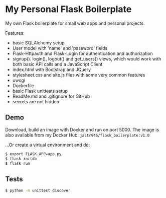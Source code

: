 # My Personal Flask Boilerplate

My own Flask boilerplate for small web apps and personal projects.

Features:

- basic SQLAlchemy setup
- User model with 'name' and 'password' fields
- Flask-Httpauth and Flask-Login for authentication and authorization
- signup(). login(), logout() and get_users() views, which would work with both basic API calls and a JavaScript Client
- index.html with Bootstrap and JQuery
- stylesheet.css and site.js files with some very common features
- uwsgi
- Dockerfile
- basic Flask unittests setup
- ReadMe.md and .gitignore for GitHub
- secrets are not hidden

## Demo

Download, build an image with Docker and run on port 5000. The image is also available from my Docker Hub: ```jastr945/flask_boilerplate:v1.0```


...Or create a virtual environment and do:
```sh
$ export FLASK_APP=app.py
$ flask initdb
$ flask run

```

## Tests
```sh
$ python -m unittest discover

```
